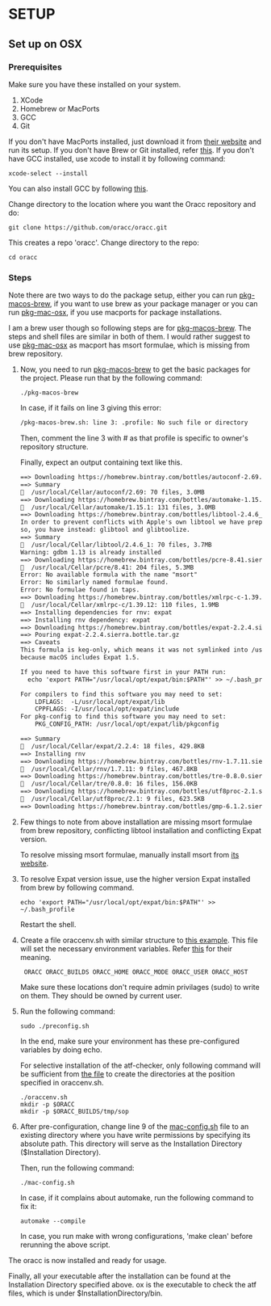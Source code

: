 # SETUP

## Set up on OSX

### Prerequisites

Make sure you have these installed on your system.

1. XCode
2. Homebrew or MacPorts
3. GCC
4. Git

If you don't have MacPorts installed, just download it from [their website](https://www.macports.org/install.php) and run its setup.
If you don't have Brew or Git installed, refer [this](http://www.pyladies.com/blog/Get-Your-Mac-Ready-for-Python-Programming/).
If you don't have GCC installed, use xcode to install it by following command:

```commandline
xcode-select --install
```

You can also install GCC by following [this](https://www.mkyong.com/mac/how-to-install-gcc-compiler-on-mac-os-x/).

Change directory to the location where you want the Oracc repository and do:

```commandline
git clone https://github.com/oracc/oracc.git
```
	
This creates a repo 'oracc'.  Change directory to the repo:

```commandline
cd oracc
```

### Steps

Note there are two ways to do the package setup, either you can run [pkg-macos-brew](pkg-macos-brew.sh), 
if you want to use brew as your package manager or you can run [pkg-mac-osx](pkg-mac-osx.sh), if you use
macports for package installations. 

I am a brew user though so following steps are for [pkg-macos-brew](pkg-macos-brew.sh).
The steps and shell files are similar in both of them. I would rather suggest to use [pkg-mac-osx](pkg-mac-osx.sh) as
macport has msort formulae, which is missing from brew repository. 

1. Now, you need to run [pkg-macos-brew](pkg-macos-brew.sh) to get the basic packages for the project.
Please run that by the following command:

    ```commandline
    ./pkg-macos-brew
    ```
    In case, if it fails on line 3 giving this error:

    ```txt
    /pkg-macos-brew.sh: line 3: .profile: No such file or directory
    ```

    Then, comment the line 3 with # as that profile is specific to owner's repository structure.

    Finally, expect an output containing text like this.

    ```txt
    ==> Downloading https://homebrew.bintray.com/bottles/autoconf-2.69.sierra.bottle
    ==> Summary
    🍺  /usr/local/Cellar/autoconf/2.69: 70 files, 3.0MB
    ==> Downloading https://homebrew.bintray.com/bottles/automake-1.15.1.sierra.bott
    🍺  /usr/local/Cellar/automake/1.15.1: 131 files, 3.0MB
    ==> Downloading https://homebrew.bintray.com/bottles/libtool-2.4.6_1.sierra.bott
    In order to prevent conflicts with Apple's own libtool we have prepended a "g"
    so, you have instead: glibtool and glibtoolize.
    ==> Summary
    🍺  /usr/local/Cellar/libtool/2.4.6_1: 70 files, 3.7MB
    Warning: gdbm 1.13 is already installed
    ==> Downloading https://homebrew.bintray.com/bottles/pcre-8.41.sierra.bottle.tar
    🍺  /usr/local/Cellar/pcre/8.41: 204 files, 5.3MB
    Error: No available formula with the name "msort"
    Error: No similarly named formulae found.
    Error: No formulae found in taps.
    ==> Downloading https://homebrew.bintray.com/bottles/xmlrpc-c-1.39.12.sierra.bot
    🍺  /usr/local/Cellar/xmlrpc-c/1.39.12: 110 files, 1.9MB
    ==> Installing dependencies for rnv: expat
    ==> Installing rnv dependency: expat
    ==> Downloading https://homebrew.bintray.com/bottles/expat-2.2.4.sierra.bottle.t
    ==> Pouring expat-2.2.4.sierra.bottle.tar.gz
    ==> Caveats
    This formula is keg-only, which means it was not symlinked into /usr/local,
    because macOS includes Expat 1.5.
    
    If you need to have this software first in your PATH run:
      echo 'export PATH="/usr/local/opt/expat/bin:$PATH"' >> ~/.bash_profile
    
    For compilers to find this software you may need to set:
        LDFLAGS:  -L/usr/local/opt/expat/lib
        CPPFLAGS: -I/usr/local/opt/expat/include
    For pkg-config to find this software you may need to set:
        PKG_CONFIG_PATH: /usr/local/opt/expat/lib/pkgconfig
    
    ==> Summary
    🍺  /usr/local/Cellar/expat/2.2.4: 18 files, 429.8KB
    ==> Installing rnv
    ==> Downloading https://homebrew.bintray.com/bottles/rnv-1.7.11.sierra.bottle.ta
    🍺  /usr/local/Cellar/rnv/1.7.11: 9 files, 467.8KB
    ==> Downloading https://homebrew.bintray.com/bottles/tre-0.8.0.sierra.bottle.tar
    🍺  /usr/local/Cellar/tre/0.8.0: 16 files, 156.0KB
    ==> Downloading https://homebrew.bintray.com/bottles/utf8proc-2.1.sierra.bottle.
    🍺  /usr/local/Cellar/utf8proc/2.1: 9 files, 623.5KB
    ==> Downloading https://homebrew.bintray.com/bottles/gmp-6.1.2.sierra.bottle.1.t
    ```

2. Few things to note from above installation are missing msort formulae from brew repository, 
conflicting libtool installation and conflicting Expat version. 

    To resolve missing msort formulae, manually install msort from [its website](http://billposer.org/Software/msort.html).


3. To resolve Expat version issue, use the higher version Expat installed from brew by following command.

    ```commandline
    echo 'export PATH="/usr/local/opt/expat/bin:$PATH"' >> ~/.bash_profile
    ```
    
    Restart the shell.
    
4. Create a file oraccenv.sh with similar structure to [this example](oraccenv.example).
   This file will set the necessary environment variables. Refer [this](ORACC-INSTALL) for their meaning.
   
   ```commandline
    ORACC ORACC_BUILDS ORACC_HOME ORACC_MODE ORACC_USER ORACC_HOST
    ```
   Make sure these locations don't require admin privilages (sudo) to write on them.
   They should be owned by current user.
   
5. Run the following command:

    ```commandline
    sudo ./preconfig.sh
    ```   
    In the end, make sure your environment has these pre-configured variables by doing echo.
    
    For selective installation of the atf-checker, only following command will be sufficient from [the file](preconfig.sh) 
    to create the directories at the position specified in oraccenv.sh.
    
    ```commandline
    ./oraccenv.sh
    mkdir -p $ORACC
    mkdir -p $ORACC_BUILDS/tmp/sop
    ```

6. After pre-configuration, change line 9 of the [mac-config.sh](mac-config.sh) file to an existing directory where you have write permissions by specifying its absolute path.
   This directory will serve as the Installation Directory ($Installation Directory). 

    Then, run the following command:

    ```commandline
    ./mac-config.sh
    ```
    
    In case, if it complains about automake, run the following command to fix it:
    
    ```commandline
    automake --compile
    ```
    
    In case, you run make with wrong configurations, 'make clean' before rerunning the above script.
    
The oracc is now installed and ready for usage.

Finally, all your executable after the installation can be found at the Installation Directory specified above.
ox is the executable to check the atf files, which is under $InstallationDirectory/bin.
    